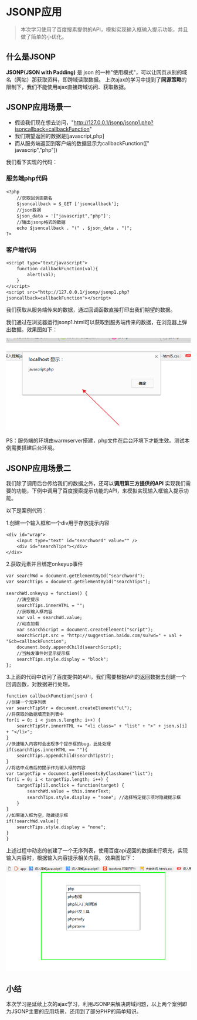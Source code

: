 # JSONP应用
> 本次学习使用了百度搜素提供的API，模拟实现输入框输入提示功能，并且做了简单的小优化。

## 什么是JSONP
**JSONP(JSON with Padding)** 是 json 的一种"使用模式"，可以让网页从别的域名（网站）那获取资料，即跨域读取数据。
上次ajax的学习中提到了**同源策略**的限制下，我们不能使用ajax直接跨域访问、获取数据。

## JSONP应用场景一
- 假设我们现在想去访问，"http://127.0.0.1/jsonp/jsonp1.php?jsoncallback=callbackFunction"
- 我们期望返回的数据是[javascript,php]
- 而从服务端返回到客户端的数据显示为callbackFunction([" javascrip","php"])

我们看下实现的代码：

### 服务端php代码


```
<?php
    //获取回调函数名
    $jsoncallback = $_GET ['jsoncallback'];
    //json数据
    $json_data = '["javascript","php"]';
    //输出jsonp格式的数据
    echo $jsoncallback . "(" . $json_data . ")";
?>
```
### 客户端代码


```
<script type="text/javascript">
	function callbackFunction(val){
		alert(val);
	}
</script>
<script src="http://127.0.0.1/jsonp/jsonp1.php?jsoncallback=callbackFunction"></script>
```
我们获取从服务端传来的数据，通过回调函数直接打印出我们期望的数据。

我们通过在浏览器运行jsonp1.html可以获取到服务端传来的数据，在浏览器上弹出数据。效果图如下：

![image](https://github.com/Modest-hippo/JS_Learning/blob/master/JSONP/img/jsonp1.png?raw=true)

PS：服务端的环境由warmserver搭建，php文件在后台环境下才能生效。测试本例需要搭建后台环境。

## JSONP应用场景二
我们除了调用后台传给我们的数据之外，还可以**调用第三方提供的API**    实现我们需要的功能，下例中调用了百度搜索提示功能的API，来模拟实现输入框输入提示功能。

以下是案例代码：

1.创建一个输入框和一个div用于存放提示内容

```
<div id="wrap">
	<input type="text" id="searchword" value="" />
	<div id="searchTips"></div>
</div>
```

2.获取元素并且绑定onkeyup事件

```
var searchWd = document.getElementById("searchword");
var searchTips = document.getElementById("searchTips");

searchWd.onkeyup = function() {
    //清空提示
	searchTips.innerHTML = "";	
	//获取输入框内容
	var val = searchWd.value;
	//动态加载
	var searchScript = document.createElement("script");
	searchScript.src = "http://suggestion.baidu.com/su?wd=" + val + "&cb=callbackFunction";
	document.body.appendChild(searchScript);
	//当触发事件时显示提示框
	searchTips.style.display = "block"; 
};
```
3.上面的代码中访问了百度提供的API，我们需要根据API的返回数据去创建一个回调函数，对数据进行处理。

```
function callbackFunction(json) {	
//创建一个无序列表
var searchTipStr = document.createElement("ul");
//将获取的数据填充到列表中
for(i = 0; i < json.s.length; i++) {
	searchTipStr.innerHTML += "<li class=" + "list" + ">" + json.s[i] + "</li>";
}
//快速输入内容时会出现多个提示框的bug，此处处理
if(searchTips.innerHTML == ""){  
	searchTips.appendChild(searchTipStr);
}
//将选中点击后的提示作为输入框的内容
var targetTip = document.getElementsByClassName("list");
for(i = 0; i < targetTip.length; i++) {
	targetTip[i].onclick = function(target) {
		searchWd.value = this.innerText;
		searchTips.style.display = "none"; //选择特定提示项时隐藏提示框
	}
}
//如果输入框为空，隐藏提示框
if(!searchWd.value){
	searchTips.style.display = "none";
}
}
```

上述过程中动态的创建了一个无序列表，使用百度api返回的数据进行填充，实现输入内容时，根据输入内容提示相关内容。
效果图如下：

![image](https://github.com/Modest-hippo/JS_Learning/blob/master/JSONP/img/baiduapi.png?raw=true)

## 小结
本次学习是延续上次的ajax学习，利用JSONP来解决跨域问题，以上两个案例即为JSONP主要的应用场景，还用到了部分PHP的简单知识。

